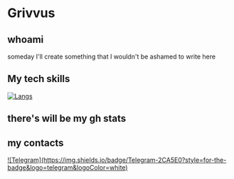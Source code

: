 # Grivvus
## whoami
someday I'll create something that I wouldn't be ashamed to write here
## My tech skills
[![Langs](https://skillicons.dev/icons?i=python,fastapi,postgres,linux,bash,docker,c&theme=light)](https://skillicons.dev)
## there's will be my gh stats
##  my contacts
<a href="t.me/grivvus">
![Telegram](https://img.shields.io/badge/Telegram-2CA5E0?style=for-the-badge&logo=telegram&logoColor=white)
<a href="mailto:kruchik.a04@gmail.com">
